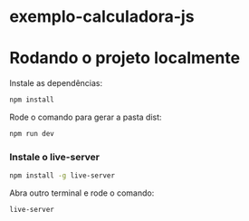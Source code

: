 # exemplo-calculadora-js

# Rodando o projeto localmente

Instale as dependências:

```bash
npm install
```

Rode o comando para gerar a pasta dist:

```bash
npm run dev
```

### Instale o live-server
```bash
npm install -g live-server
```

Abra outro terminal e rode o comando:

```bash
live-server
```




